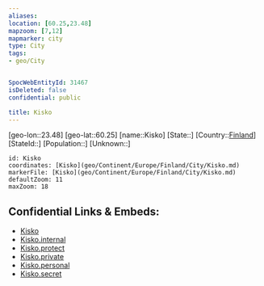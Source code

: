 ```yaml
---
aliases: 
location: [60.25,23.48]
mapzoom: [7,12] 
mapmarker: city 
type: City
tags:
- geo/City


SpocWebEntityId: 31467
isDeleted: false
confidential: public

title: Kisko
---
```

[geo-lon::23.48]
[geo-lat::60.25]
[name::Kisko]
[State::]
[Country::[Finland](geo/Continent/Europe/Finland.md)]
[StateId::]
[Population::]
[Unknown::]


```leaflet
id: Kisko
coordinates: [Kisko](geo/Continent/Europe/Finland/City/Kisko.md)
markerFile: [Kisko](geo/Continent/Europe/Finland/City/Kisko.md)
defaultZoom: 11 
maxZoom: 18
```


## Confidential Links & Embeds: 
- [Kisko](../../../../../../_public/geo/Continent/Europe/Finland/City/Kisko.md) 
- [Kisko.internal](../../../../../../_internal/geo/Continent/Europe/Finland/City/Kisko.internal.md) 
- [Kisko.protect](../../../../../../_protect/geo/Continent/Europe/Finland/City/Kisko.protect.md) 
- [Kisko.private](../../../../../../_private/geo/Continent/Europe/Finland/City/Kisko.private.md) 
- [Kisko.personal](../../../../../../_personal/geo/Continent/Europe/Finland/City/Kisko.personal.md) 
- [Kisko.secret](../../../../../../_secret/geo/Continent/Europe/Finland/City/Kisko.secret.md) 
